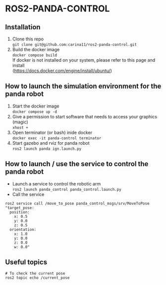 # ROS2-PANDA-CONTROL

## Installation
1. Clone this repo  
`git clone git@github.com:carina11/ros2-panda-control.git`  
2. Build the docker image  
`docker compose build`  
If docker is not installed on your system, please refer to this page and install  
(https://docs.docker.com/engine/install/ubuntu/)  

## How to launch the simulation environment for the panda robot
1. Start the docker image   
`docker compose up -d`
2. Give a permission to start software that needs to access your graphics
(magic)  
`xhost +`
3. Open terminator (or bash) inide docker  
`docker exec -it panda-control terminator`  
4. Start gazebo and rviz for panda robot  
`ros2 launch panda ign.launch.py`  
 

## How to launch / use the service to control the panda robot
- Launch a service to control the robotic arm   
`ros2 launch panda_control panda_control.launch.py` 
- Call the service 
```
ros2 service call /move_to_pose panda_control_msgs/srv/MoveToPose "target_pose:
  position:
    x: 0.5
    y: 0.0
    z: 0.5
  orientation:
    x: 1.0
    y: 0.0
    z: 0.0
    w: 0.0"
```

## Useful topics
```
# To check the current pose
ros2 topic echo /current_pose
```